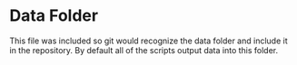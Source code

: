 Data Folder
===========

This file was included so git would recognize the data folder and include it in
the repository. By default all of the scripts output data into this folder. 